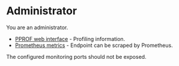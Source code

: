 # Administrator

You are an administrator.

- [PPROF web interface](http://localhost:9000/debug/pprof/) - Profiling information.
- [Prometheus metrics](http://localhost:9001/metrics) - Endpoint can be scraped by Prometheus.

The configured monitoring ports should not be exposed.

